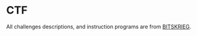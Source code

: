 # CTF

All challenges descriptions, and instruction programs are from [BITSKRIEG](https://ctf.bitskrieg.in/).
